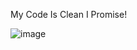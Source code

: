 My Code Is Clean I Promise!  

![image](https://user-images.githubusercontent.com/97619694/166576535-71848f91-d1a2-4296-b72a-1148fce425ed.png)


